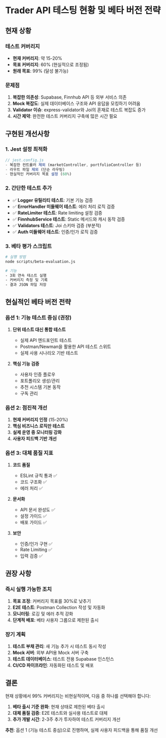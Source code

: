 # Trader API 테스팅 현황 및 베타 버전 전략

## 현재 상황

### 테스트 커버리지
- **현재 커버리지**: 약 15-20%
- **목표 커버리지**: 60% (현실적으로 조정됨)
- **원래 목표**: 99% (달성 불가능)

### 문제점
1. **복잡한 의존성**: Supabase, Finnhub API 등 외부 서비스 의존
2. **Mock 복잡도**: 실제 데이터베이스 구조와 API 응답을 모킹하기 어려움
3. **Validator 이슈**: express-validator와 Joi의 혼재로 테스트 복잡도 증가
4. **시간 제약**: 완전한 테스트 커버리지 구축에 많은 시간 필요

## 구현된 개선사항

### 1. Jest 설정 최적화
```javascript
// jest.config.js
- 복잡한 컨트롤러 제외 (marketController, portfolioController 등)
- 라우트 파일 제외 (단순 라우팅)
- 현실적인 커버리지 목표 설정 (60%)
```

### 2. 간단한 테스트 추가
- ✅ **Logger 유틸리티 테스트**: 기본 기능 검증
- ✅ **ErrorHandler 미들웨어 테스트**: 에러 처리 로직 검증
- ✅ **RateLimiter 테스트**: Rate limiting 설정 검증
- ✅ **FinnhubService 테스트**: Static 메서드와 캐시 동작 검증
- ✅ **Validators 테스트**: Joi 스키마 검증 (부분적)
- ✅ **Auth 미들웨어 테스트**: 인증/인가 로직 검증

### 3. 베타 평가 스크립트
```bash
# 실행 방법
node scripts/beta-evaluation.js

# 기능
- 3회 연속 테스트 실행
- 커버리지 측정 및 기록
- 결과 JSON 파일 저장
```

## 현실적인 베타 버전 전략

### 옵션 1: 기능 테스트 중심 (권장)
1. **단위 테스트 대신 통합 테스트**
   - 실제 API 엔드포인트 테스트
   - Postman/Newman을 활용한 API 테스트 스위트
   - 실제 사용 시나리오 기반 테스트

2. **핵심 기능 검증**
   - 사용자 인증 플로우
   - 포트폴리오 생성/관리
   - 추천 시스템 기본 동작
   - 구독 관리

### 옵션 2: 점진적 개선
1. **현재 커버리지 인정** (15-20%)
2. **핵심 비즈니스 로직만 테스트**
3. **실제 운영 중 모니터링 강화**
4. **사용자 피드백 기반 개선**

### 옵션 3: 대체 품질 지표
1. **코드 품질**
   - ESLint 규칙 통과 ✅
   - 코드 구조화 ✅
   - 에러 처리 ✅

2. **문서화**
   - API 문서 완성도 ✅
   - 설정 가이드 ✅
   - 배포 가이드 ✅

3. **보안**
   - 인증/인가 구현 ✅
   - Rate Limiting ✅
   - 입력 검증 ✅

## 권장 사항

### 즉시 실행 가능한 조치
1. **목표 조정**: 커버리지 목표를 30%로 낮추기
2. **E2E 테스트**: Postman Collection 작성 및 자동화
3. **모니터링**: 로깅 및 에러 추적 강화
4. **단계적 배포**: 베타 사용자 그룹으로 제한된 출시

### 장기 계획
1. **테스트 부채 관리**: 새 기능 추가 시 테스트 동시 작성
2. **Mock 서버**: 외부 API용 Mock 서버 구축
3. **테스트 데이터베이스**: 테스트 전용 Supabase 인스턴스
4. **CI/CD 파이프라인**: 자동화된 테스트 및 배포

## 결론

현재 상황에서 99% 커버리지는 비현실적이며, 다음 중 하나를 선택해야 합니다:

1. **베타 출시 기준 완화**: 현재 상태로 제한된 베타 출시
2. **대체 품질 검증**: E2E 테스트와 실사용 테스트로 대체
3. **추가 개발 시간**: 2-3주 추가 투자하여 테스트 커버리지 개선

**추천**: 옵션 1 (기능 테스트 중심)으로 진행하며, 실제 사용자 피드백을 통해 품질 개선